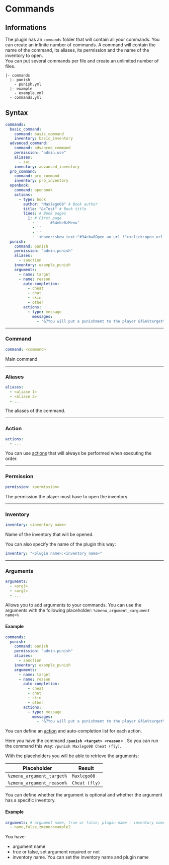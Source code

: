 # Commands

## Informations

The plugin has an `commands` folder that will contain all your commands. You can create an infinite number of commands. A command will contain the name of the command, its aliases, its permission and the name of the inventory to open.\
You can put several commands per file and create an unlimited number of files.

```
|- commands
  |- punish
    - punish.yml
  |- example
    - example.yml    
  - commands.yml
```

## Syntax

```yaml
commands:
  basic_command:
    command: basic_command
    inventory: basic_inventory
  advanced_command:
    command: advanced_command
    permission: "admin.use"
    aliases:
      - zai
    inventory: advanced_inventory
  pro_command:
    command: pro_command
    inventory: pro_inventory
  openbook:
    command: openbook
    actions:
      - type: book
        author: "Maxlego08" # Book author
        title: "&cTest" # Book title
        lines: # Book pages
          1: # First page
            - '     #34ebe8zMenu'
            - ''
            - ''
            - '<hover:show_text:"#34eba8Open an url !"><click:open_url:"https://minecraft-inventory-builder.com/">#f0af24Open URL<reset>'
  punish:
    command: punish
    permission: "admin.punish"
    aliases:
      - sanction
    inventory: example_punish
    arguments:
      - name: target
      - name: reason
        auto-completion:
          - cheat
          - chat
          - skin
          - other
        actions:
          - type: message
            messages:
              - "&7You will put a punishment to the player &f&n%target%&r &7with the reason&8: &f%reason%"            
```

***

### Command

```yaml
command: <command>
```

Main command

***

### Aliases

```yaml
aliases:
  - <aliase 1>
  - <aliase 2>
  - ...
```

The aliases of the command.

***

### Action

```yaml
actions:
  - ...  
```

You can use [actions](buttons/actions.md) that will always be performed when executing the order.

***

### Permission

```yaml
permission: <permission>
```

The permission the player must have to open the inventory.

***

### Inventory

```yaml
inventory: <inventory name>
```

Name of the inventory that will be opened.

You can also specify the name of the plugin this way:

```yaml
inventory: "<plugin name>:<inventory name>"
```

***

### Arguments

```yaml
arguments:
  - <arg1>
  - <arg2>
  - ...
```

Allows you to add arguments to your commands. You can use the arguments with the following placeholder: `%zmenu_argument_<argument name>%`&#x20;

#### Example

```yaml
commands:
  punish:
    command: punish
    permission: "admin.punish"
    aliases:
      - sanction
    inventory: example_punish
    arguments:
      - name: target
      - name: reason
        auto-completion:
          - cheat
          - chat
          - skin
          - other
        actions:
          - type: message
            messages:
              - "&7You will put a punishment to the player &f&n%target%&r &7with the reason&8: &f%reason%"
```

You can define an [action](buttons/actions.md) and auto-completion list for each action.

Here you have the command **`/punish <target> <reason`**> . So you can run the command this way: `/punish Maxlego08 Cheat (fly)`.

With the placeholders you will be able to retrieve the arguments:

| Placeholder               | Result        |
| ------------------------- | ------------- |
| `%zmenu_argument_target%` | `Maxlego08`   |
| `%zmenu_argument_reason%` | `Cheat (fly)` |

You can define whether the argument is optional and whether the argument has a specific inventory.

#### **Example**

```yaml
arguments: # argument name, true or false, plugin name : inventory name
  - name,false,zmenu:example2
```

You have:

* argument name
* true or false, set argument required or not
* inventory name. You can set the inventory name and plugin name
